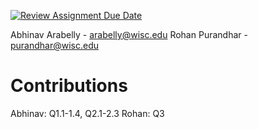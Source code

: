 [![Review Assignment Due Date](https://classroom.github.com/assets/deadline-readme-button-22041afd0340ce965d47ae6ef1cefeee28c7c493a6346c4f15d667ab976d596c.svg)](https://classroom.github.com/a/et18YGBr)

Abhinav Arabelly - <arabelly@wisc.edu>
Rohan Purandhar - <purandhar@wisc.edu>

# Contributions
Abhinav: Q1.1-1.4, Q2.1-2.3
Rohan: Q3
